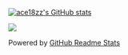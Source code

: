 


[![ace18zz's GitHub stats](https://github-readme-stats.vercel.app/api?username=ace18zz&show_icons=true&hide=stars,commits,prs,issues,contribs,rank)](https://github.com/anuraghazra/github-readme-stats)



<a href="https://github.com/ace18zz">
  <img align="center" src="https://github-readme-stats.vercel.app/api/top-langs/?username=ace18zz&layout=compact" />
</a>



Powered by [GitHub Readme Stats](https://github.com/anuraghazra/github-readme-stats)
